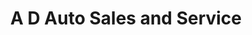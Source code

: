 ---
title: "A D Auto Sales and Service"
url: /judique/a-d-auto-sales-and-service/
shop: Autowerkstatt
---